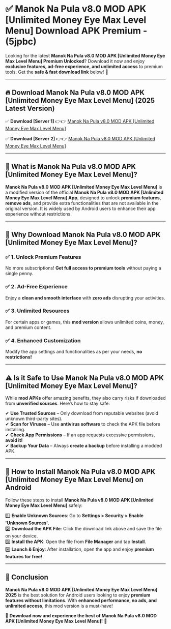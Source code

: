 
# ✅ Manok Na Pula v8.0 MOD APK [Unlimited Money Eye Max Level Menu] Download APK Premium -  (5jpbc) 

Looking for the latest **Manok Na Pula v8.0 MOD APK [Unlimited Money Eye Max Level Menu] Premium Unlocked**? Download it now and enjoy **exclusive features, ad-free experience, and unlimited access** to premium tools. Get the **safe & fast download link** below! 🚀

---

## 🔥 Download Manok Na Pula v8.0 MOD APK [Unlimited Money Eye Max Level Menu] (2025 Latest Version)

✅ **Download [Server 1]** 👉👉 [Manok Na Pula v8.0 MOD APK [Unlimited Money Eye Max Level Menu] ](https://apkcomod.com?title=Manok_Na_Pula_v8.0_MOD_APK_[Unlimited_Money_Eye_Max_Level_Menu])  

✅ **Download [Server 2]** 👉👉 [Manok Na Pula v8.0 MOD APK [Unlimited Money Eye Max Level Menu] ](https://apkcomod.com?title=Manok_Na_Pula_v8.0_MOD_APK_[Unlimited_Money_Eye_Max_Level_Menu])  


---

## 📌 What is Manok Na Pula v8.0 MOD APK [Unlimited Money Eye Max Level Menu]?

**Manok Na Pula v8.0 MOD APK [Unlimited Money Eye Max Level Menu]** is a modified version of the official **Manok Na Pula v8.0 MOD APK [Unlimited Money Eye Max Level Menu] App**, designed to unlock **premium features**, **remove ads**, and provide extra functionalities that are not available in the original version. It is widely used by Android users to enhance their app experience without restrictions.

---

## 🌟 Why Download Manok Na Pula v8.0 MOD APK [Unlimited Money Eye Max Level Menu]?

### ✅ 1. Unlock Premium Features
No more subscriptions! **Get full access to premium tools** without paying a single penny.

### ✅ 2. Ad-Free Experience
Enjoy a **clean and smooth interface** with **zero ads** disrupting your activities.

### ✅ 3. Unlimited Resources
For certain apps or games, this **mod version** allows unlimited coins, money, and premium content.

### ✅ 4. Enhanced Customization
Modify the app settings and functionalities as per your needs, **no restrictions!**

---

## ⚠️ Is it Safe to Use Manok Na Pula v8.0 MOD APK [Unlimited Money Eye Max Level Menu]?

While **mod APKs** offer amazing benefits, they also carry risks if downloaded from **unverified sources**. Here’s how to stay safe:

✔ **Use Trusted Sources** – Only download from reputable websites (avoid unknown third-party sites).  
✔ **Scan for Viruses** – Use **antivirus software** to check the APK file before installing.  
✔ **Check App Permissions** – If an app requests excessive permissions, **avoid it!**  
✔ **Backup Your Data** – Always **create a backup** before installing a modded APK.

---

## 📲 How to Install Manok Na Pula v8.0 MOD APK [Unlimited Money Eye Max Level Menu] on Android

Follow these steps to install **Manok Na Pula v8.0 MOD APK [Unlimited Money Eye Max Level Menu]** safely:

1️⃣ **Enable Unknown Sources**: Go to **Settings > Security > Enable 'Unknown Sources'**.  
2️⃣ **Download the APK File**: Click the download link above and save the file on your device.  
3️⃣ **Install the APK**: Open the file from **File Manager** and tap **Install**.  
4️⃣ **Launch & Enjoy**: After installation, open the app and enjoy **premium features for free!**

---

## 🚀 Conclusion

**Manok Na Pula v8.0 MOD APK [Unlimited Money Eye Max Level Menu] 2025** is the best solution for Android users looking to enjoy **premium features without limitations**. With **enhanced performance, no ads, and unlimited access**, this mod version is a must-have!

🔻 **Download now and experience the best of Manok Na Pula v8.0 MOD APK [Unlimited Money Eye Max Level Menu]!** 🔻

